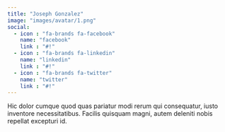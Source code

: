 ```yaml
---
title: "Joseph Gonzalez"
image: "images/avatar/1.png"
social:
  - icon : "fa-brands fa-facebook"
    name: "facebook"
    link : "#!"
  - icon : "fa-brands fa-linkedin"
    name: "linkedin"
    link : "#!"
  - icon : "fa-brands fa-twitter"
    name: "twitter"
    link : "#!"
---
```


Hic dolor cumque quod quas pariatur modi rerum qui consequatur, iusto inventore necessitatibus. Facilis quisquam magni, autem deleniti nobis repellat excepturi id.